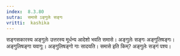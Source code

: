 ```yaml
---
index:  8.3.80
sutra:  समासे ऽङ्गुलेः सङ्गः
vritti:  kashika 
---
```


सङ्गसकारस्य अङ्गुलेः उत्तरस्य मूर्धन्य आदेशो भवति समासे। अङ्गुलेः सङ्गः अङ्गुलिषङ्गः। अङ्गुलिषङ्गा यवागूः। अङ्गुलिषङ्गो गाः सादयति। समासे इति किम्? अङ्गुलेः सङ्गं पश्य।

